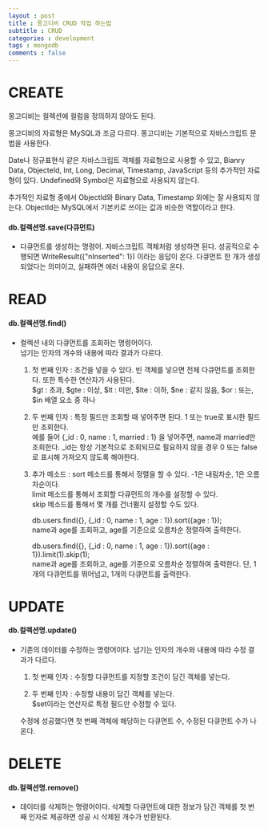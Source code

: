 ```yaml
---
layout : post
title : 몽고디비 CRUD 작업 하는법
subtitle : CRUD
categories : development
tags : mongodb
comments : false
---
```


# CREATE
몽고디비는 컬렉션에 컬럼을 정의하지 않아도 된다.

몽고디비의 자료형은 MySQL과 조금 다르다. 몽고디비는 기본적으로 자바스크립트 문법을 사용한다.

Date나 정규표현식 같은 자바스크립트 객체를 자료형으로 사용할 수 있고, Bianry Data, ObjecteId, Int, Long, Decimal, Timestamp, JavaScript 등의 추가적인 자료형이 있다. Undefined와 Symbol은 자료형으로 사용되지 않는다.

추가적인 자료형 중에서 ObjectId와 Binary Data, Timestamp 외에는 잘 사용되지 않는다. ObjectId는 MySQL에서 기본키로 쓰이는 값과 비슷한 역할이라고 한다.

#### db.컬렉션명.save(다큐먼트)
- 다큐먼트를 생성하는 명령어. 자바스크립트 객체처럼 생성하면 된다. 성공적으로 수행되면 WriteResult({"nInserted": 1}) 이라는 응답이 온다. 다큐먼트 한 개가 생성되었다는 의미이고, 실패하면 에러 내용이 응답으로 온다.

# READ

#### db.컬렉션명.find()
- 컬렉션 내의 다큐먼트를 조회하는 명령어이다.<br>넘기는 인자의 개수와 내용에 따라 결과가 다르다.

    1. 첫 번째 인자 : 조건을 넣을 수 있다. 빈 객체를 넣으면 전체 다큐먼트를 조회한다. 또한 특수한 연산자가 사용된다.<br>
    $gt : 초과, $gte : 이상, $lt : 미만, $lte : 이하, $ne : 같지 않음, $or : 또는, $in 배열 요소 중 하나

    2. 두 번째 인자 : 특정 필드만 조회할 때 넣어주면 된다. 1 또는 true로 표시한 필드만 조회한다.<br>예를 들어 {_id : 0, name : 1, married : 1} 을 넣어주면, name과 married만 조회한다. _id는 항상 기본적으로 조회되므로 필요하지 않을 경우 0 또는 false로 표시해 가져오지 않도록 해야한다.

    3. 추가 메소드 : sort 메소드를 통해서 정렬을 할 수 있다. -1은 내림차순, 1은 오름차순이다.<br>limit 메소드를 통해서 조회할 다큐먼트의 개수를 설정할 수 있다.<br>skip 메소드를 통해서 몇 개를 건너뛸지 설정할 수도 있다.

        db.users.find({}, {_id : 0, name : 1, age : 1}).sort({age : 1});<br>
        name과 age를 조회하고, age를 기준으로 오름차순 정렬하여 출력한다.

        db.users.find({}, {_id : 0, name : 1, age : 1}).sort({age : 1}).limit(1).skip(1);<br>
        name과 age를 조회하고, age를 기준으로 오름차순 정렬하여 출력한다. 단, 1개의 다큐먼트를 뛰어넘고, 1개의 다큐먼트를 출력한다.

# UPDATE

#### db.컬렉션명.update()
- 기존의 데이터를 수정하는 명령어이다. 넘기는 인자의 개수와 내용에 따라 수정 결과가 다르다.
    1. 첫 번째 인자 : 수정할 다큐먼트를 지정할 조건이 담긴 객체를 넣는다.

    2. 두 번째 인자 : 수정할 내용이 담긴 객체를 넣는다.<br>
    $set이라는 연산자로 특정 필드만 수정할 수 있다.

    수정에 성공했다면 첫 번째 객체에 해당하는 다큐먼트 수, 수정된 다큐먼트 수가 나온다.

# DELETE

#### db.컬렉션명.remove()
- 데이터를 삭제하는 명령어이다. 삭제할 다큐먼트에 대한 정보가 담긴 객체를 첫 번째 인자로 제공하면 성공 시 삭제된 개수가 반환된다.